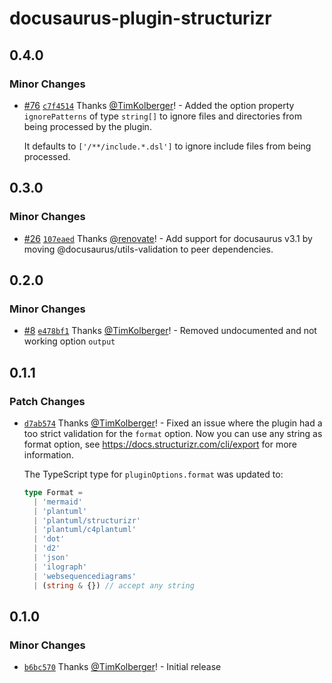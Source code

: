 # docusaurus-plugin-structurizr

## 0.4.0

### Minor Changes

- [#76](https://github.com/TimKolberger/docusaurus-plugin-structurizr/pull/76)
  [`c7f4514`](https://github.com/TimKolberger/docusaurus-plugin-structurizr/commit/c7f451423bbd873ff0a55108c8f9ddeab8823ba0)
  Thanks [@TimKolberger](https://github.com/TimKolberger)! - Added the option property
  `ignorePatterns` of type `string[]` to ignore files and directories from being processed by the
  plugin.

  It defaults to `['/**/include.*.dsl']` to ignore include files from being processed.

## 0.3.0

### Minor Changes

- [#26](https://github.com/TimKolberger/docusaurus-plugin-structurizr/pull/26)
  [`107eaed`](https://github.com/TimKolberger/docusaurus-plugin-structurizr/commit/107eaedb7f109431b24b531cf40f45cd2eda0080)
  Thanks [@renovate](https://github.com/apps/renovate)! - Add support for docusaurus v3.1 by moving
  @docusaurus/utils-validation to peer dependencies.

## 0.2.0

### Minor Changes

- [#8](https://github.com/TimKolberger/docusaurus-plugin-structurizr/pull/8)
  [`e478bf1`](https://github.com/TimKolberger/docusaurus-plugin-structurizr/commit/e478bf1f58179acd64ee99a7433fa06fd3e62922)
  Thanks [@TimKolberger](https://github.com/TimKolberger)! - Removed undocumented and not working
  option `output`

## 0.1.1

### Patch Changes

- [`d7ab574`](https://github.com/TimKolberger/docusaurus-plugin-structurizr/commit/d7ab574527e9ae5f5c6e5b47ebdf51eedff4694c)
  Thanks [@TimKolberger](https://github.com/TimKolberger)! - Fixed an issue where the plugin had a
  too strict validation for the `format` option. Now you can use any string as format option, see
  https://docs.structurizr.com/cli/export for more information.

  The TypeScript type for `pluginOptions.format` was updated to:

  ```ts
  type Format =
    | 'mermaid'
    | 'plantuml'
    | 'plantuml/structurizr'
    | 'plantuml/c4plantuml'
    | 'dot'
    | 'd2'
    | 'json'
    | 'ilograph'
    | 'websequencediagrams'
    | (string & {}) // accept any string
  ```

## 0.1.0

### Minor Changes

- [`b6bc570`](https://github.com/TimKolberger/docusaurus-plugin-structurizr/commit/b6bc5707350ecec973db14c3e2c402fa19228b2f)
  Thanks [@TimKolberger](https://github.com/TimKolberger)! - Initial release
